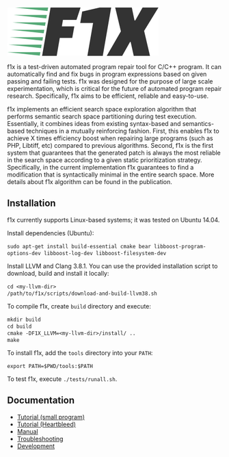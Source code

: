 ![workflow](doc/logo.png)

f1x is a test-driven automated program repair tool for C/C++ program. It can automatically find and fix bugs in program expressions based on given passing and failing tests. f1x was designed for the purpose of large scale experimentation, which is critical for the future of automated program repair research. Specifically, f1x aims to be efficient, reliable and easy-to-use.

f1x implements an efficient search space exploration algorithm that performs semantic search space partitioning during test execution. Essentially, it combines ideas from existing syntax-based and semantics-based techniques in a mutually reinforcing fashion. First, this enables f1x to achieve X times efficiency boost when repairing large programs (such as PHP, Libtiff, etc) compared to previous algorithms. Second, f1x is the first system that guarantees that the generated patch is always the most reliable in the search space according to a given static prioritization strategy. Specifically, in the current implementation f1x guarantees to find a modification that is syntactically minimal in the entire search space. More details about f1x algorithm can be found in the publication.

## Installation ##

f1x currently supports Linux-based systems; it was tested on Ubuntu 14.04.

Install dependencies (Ubuntu):

    sudo apt-get install build-essential cmake bear libboost-program-options-dev libboost-log-dev libboost-filesystem-dev
    
Install LLVM and Clang 3.8.1. You can use the provided installation script to download, build and install it locally:

    cd <my-llvm-dir>
    /path/to/f1x/scripts/download-and-build-llvm38.sh
    
To compile f1x, create `build` directory and execute:
    
    mkdir build
    cd build
    cmake -DF1X_LLVM=<my-llvm-dir>/install/ ..
    make
    
To install f1x, add the `tools` directory into your `PATH`:

    export PATH=$PWD/tools:$PATH
    
To test f1x, execute `./tests/runall.sh`.
    
## Documentation ##

* [Tutorial (small program)](doc/Tutorial.md)
* [Tutorial (Heartbleed)](doc/Hearbleed.md)
* [Manual](doc/Manual.md)
* [Troubleshooting](doc/Troubleshooting.md)
* [Development](doc/Development.md)
